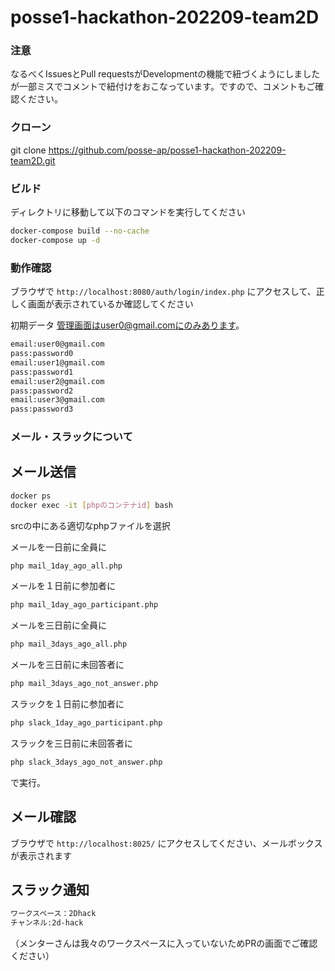 # posse1-hackathon-202209-team2D
### 注意
なるべくIssuesとPull requestsがDevelopmentの機能で紐づくようにしましたが一部ミスでコメントで紐付けをおこなっています。ですので、コメントもご確認ください。

### クローン
git clone https://github.com/posse-ap/posse1-hackathon-202209-team2D.git

### ビルド

ディレクトリに移動して以下のコマンドを実行してください

```bash
docker-compose build --no-cache
docker-compose up -d
```

### 動作確認

ブラウザで `http://localhost:8080/auth/login/index.php` にアクセスして、正しく画面が表示されているか確認してください

初期データ
管理画面はuser0@gmail.comにのみあります。
```bash
email:user0@gmail.com
pass:password0
email:user1@gmail.com
pass:password1
email:user2@gmail.com
pass:password2
email:user3@gmail.com
pass:password3
```

### メール・スラックについて

## メール送信
```bash
docker ps
docker exec -it [phpのコンテナid] bash
```
srcの中にある適切なphpファイルを選択


メールを一日前に全員に
```bash
php mail_1day_ago_all.php
```
メールを１日前に参加者に
```bash
php mail_1day_ago_participant.php
```
メールを三日前に全員に
```bash
php mail_3days_ago_all.php
```
メールを三日前に未回答者に
```bash
php mail_3days_ago_not_answer.php
```
スラックを１日前に参加者に
```bash
php slack_1day_ago_participant.php
```
スラックを三日前に未回答者に
```bash
php slack_3days_ago_not_answer.php
```
で実行。

## メール確認

ブラウザで `http://localhost:8025/` にアクセスしてください、メールボックスが表示されます

## スラック通知
```bash
ワークスペース：2Dhack
チャンネル:2d-hack
```
（メンターさんは我々のワークスペースに入っていないためPRの画面でご確認ください）

